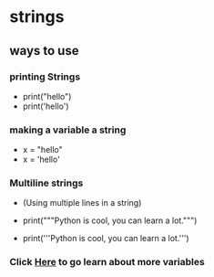 # strings #
## ways to use ##

### printing Strings ###

- print("hello")
- print('hello')

### making a variable a string ###

- x = "hello"
- x = 'hello'

### Multiline strings ###
- (Using multiple lines in a string)

- print("""Python is cool, you can learn a lot.""")
- print('''Python is cool, you can learn a lot.''')
### Click [Here](https://github.com/AileshC/Basic_Python/blob/master/Type.md) to go learn about more variables ###
